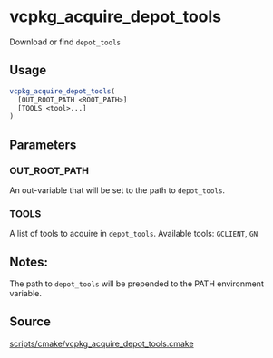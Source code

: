 # vcpkg_acquire_depot_tools

Download or find `depot_tools`

## Usage
```cmake
vcpkg_acquire_depot_tools(
  [OUT_ROOT_PATH <ROOT_PATH>]
  [TOOLS <tool>...]
)
```

## Parameters
### OUT_ROOT_PATH
An out-variable that will be set to the path to `depot_tools`.

### TOOLS
A list of tools to acquire in `depot_tools`.
Available tools: `GCLIENT`, `GN`

## Notes:
The path to `depot_tools` will be prepended to the PATH environment variable.

## Source
[scripts/cmake/vcpkg_acquire_depot_tools.cmake](https://github.com/Microsoft/vcpkg/blob/master/scripts/cmake/vcpkg_acquire_depot_tools.cmake)
